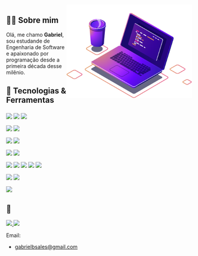 <img src="./assets/computer-illustration.png" min-width="340px" max-width="400px" width="340px" align="right" alt="Computador">

## 👨‍💻 Sobre mim
<p align="left"> 
Olá, me chamo <strong>Gabriel</strong>, sou estudande de Engenharia de Software e apaixonado por programação desde a primeira década desse milênio.<br/>

</p>

## 🔧 Tecnologias & Ferramentas

###
![](https://img.shields.io/badge/Code-Java-informational?style=flat&logo=java&logoColor=white&color=2bbc8a)
![](https://img.shields.io/badge/Framework-Spring-informational?style=flat&logo=spring&logoColor=white&color=2bbc8a)
![](https://img.shields.io/badge/Database-MySql-informational?style=flat&logo=mysql&logoColor=white&color=2bbc8a)

![](https://img.shields.io/badge/Code-C-informational?style=flat&logo=c&logoColor=white&color=2bbc8a)
![](https://img.shields.io/badge/Code-C++-informational?style=flat&logo=cplusplus&logoColor=white&color=2bbc8a)

![](https://img.shields.io/badge/Code-CSharp-informational?style=flat&logo=csharp&logoColor=white&color=2bbc8a)
![](https://img.shields.io/badge/Framework-Asp-Net-Core-informational?style=flat&logo=.NET&logoColor=white&color=2bbc8a)

![](https://img.shields.io/badge/Code-Python-informational?style=flat&logo=python&logoColor=white&color=2bbc8a)
![](https://img.shields.io/badge/Code-Lua-informational?style=flat&logo=lua&logoColor=white&color=2bbc8a)

![](https://img.shields.io/badge/Code-JavaScript-informational?style=flat&logo=javascript&logoColor=white&color=2bbc8a)
![](https://img.shields.io/badge/Code-Typescript-informational?style=flat&logo=typescript&logoColor=white&color=2bbc8a)
![](https://img.shields.io/badge/Framework-Angular-informational?style=flat&logo=angular&logoColor=white&color=2bbc8a)
![](https://img.shields.io/badge/Styling-Bootstrap-informational?style=flat&logo=bootstrap&logoColor=white&color=2bbc8a)
![](https://img.shields.io/badge/Styling-Css-informational?style=flat&logo=css3&logoColor=white&color=2bbc8a)

![](https://img.shields.io/badge/Editor-IntelliJ_IDEA-informational?style=flat&logo=intellij-idea&logoColor=white&color=2bbc8a)
![](https://img.shields.io/badge/Editor-VSCode-informational?style=flat&logo=visual-studio-code&logoColor=white&color=2bbc8a)

![](https://img.shields.io/badge/Tool-Git-informational?style=flat&logo=git&logoColor=white&color=2bbc8a)


## 🔗
<p align="left">
  <div>
    <a href="https://github.com/gbrlbsls">
      <img height="180em" src="https://github-readme-stats.vercel.app/api?username=gbrlbsls&count_private=true&theme=github_dark&show_icons=true&custom_title=Meus Stats no Github"/>
      <img height="180em" src="https://github-readme-stats.vercel.app/api/top-langs/?username=gbrlbsls&layout=compact&langs_count=7&theme=github_dark&custom_title=Linguagens mais utilizadas"/>
    </a>
  </div>
</p>

Email:
- gabrielbsales@gmail.com
